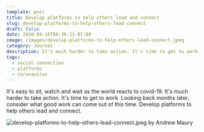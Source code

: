 ```yaml
---
template: post
title: Develop platforms to help others lead and connect
slug: develop-platforms-to-help-others-lead-connect
draft: false
date: 2020-04-16T08:36:11-07:00
image: /images/develop-platforms-to-help-others-lead-connect.jpeg
category: Journal
description: It's much harder to take action. It's time to get to work. Looking back months later, consider what good work can come out of this time.
tags:
  - social connection
  - platforms
  - coronavirus
---
```

It's easy to sit, watch and wait as the world reacts to covid-19. It's much harder to take action. It's time to get to work. Looking back months later, consider what good work can come out of this time. Develop platforms to help others lead and connect. 

![develop-platforms-to-help-others-lead-connect.jpeg by Andrew Maury](/images/develop-platforms-to-help-others-lead-connect.jpeg)
